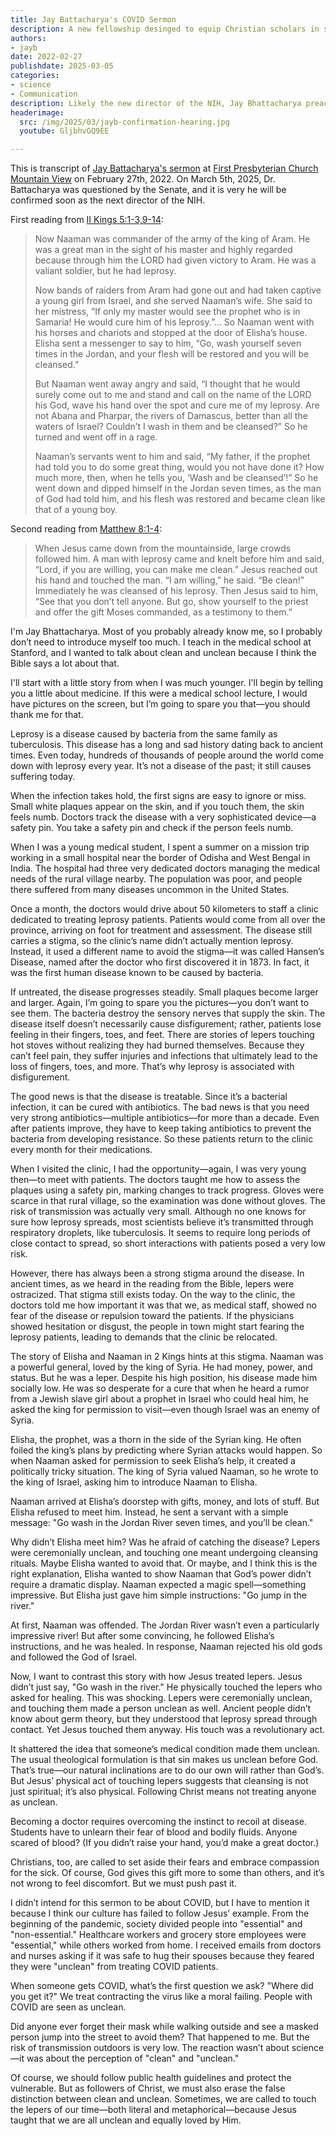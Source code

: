 ```yaml
---
title: Jay Battacharya's COVID Sermon
description: A new fellowship desinged to equip Christian scholars in secular institutions.
authors:
- jayb
date: 2022-02-27
publishdate: 2025-03-05
categories:
- science
- Communication
description: Likely the new director of the NIH, Jay Bhattacharya preaches on the Bible and COVID in 2022.
headerimage:
  src: /img/2025/03/jayb-confirmation-hearing.jpg
  youtube: GljbhvGQ9EE

---
```

<div class="editor-note">

This is transcript of [Jay Battacharya's sermon](https://www.youtube.com/watch?v=GljbhvGQ9EE) at [First Presbyterian Church Mountain View](https://www.fpcmv.org/) on February 27th, 2022. On March 5th, 2025,  Dr. Battacharya was questioned by the Senate, and it is very he will be confirmed soon as the next director of the NIH. 

</div>

<div class="aside-xl-right prose-sm">

First reading from [II Kings 5:1-3,9-14](https://www.biblegateway.com/passage/?search=2%20Kings%205%3A1-3%2C2%20Kings%205%3A9-14&version=NIV): 

> Now Naaman was commander of the army of the king of Aram. He was a great man in the sight of his master and highly regarded because through him the LORD had given victory to Aram. He was a valiant soldier, but he had leprosy.
>
> Now bands of raiders from Aram had gone out and had taken captive a young girl from Israel, and she served Naaman’s wife. She said to her mistress, “If only my master would see the prophet who is in Samaria! He would cure him of his leprosy.”…
So Naaman went with his horses and chariots and stopped at the door of Elisha’s house. Elisha sent a messenger to say to him, “Go, wash yourself seven times in the Jordan, and your flesh will be restored and you will be cleansed.”
>
> But Naaman went away angry and said, “I thought that he would surely come out to me and stand and call on the name of the LORD his God, wave his hand over the spot and cure me of my leprosy. Are not Abana and Pharpar, the rivers of Damascus, better than all the waters of Israel? Couldn’t I wash in them and be cleansed?” So he turned and went off in a rage.
>
> Naaman’s servants went to him and said, “My father, if the prophet had told you to do some great thing, would you not have done it? How much more, then, when he tells you, ‘Wash and be cleansed’!” So he went down and dipped himself in the Jordan seven times, as the man of God had told him, and his flesh was restored and became clean like that of a young boy.

Second reading from [Matthew 8:1-4](https://www.biblegateway.com/passage/?search=Matthew%208%3A1-4&version=NIV): 

>When Jesus came down from the mountainside, large crowds followed him. A man with leprosy came and knelt before him and said, “Lord, if you are willing, you can make me clean.” Jesus reached out his hand and touched the man. “I am willing,” he said. “Be clean!” Immediately he was cleansed of his leprosy. Then Jesus said to him, “See that you don’t tell anyone. But go, show yourself to the priest and offer the gift Moses commanded, as a testimony to them.”

</div>

I'm Jay Bhattacharya. Most of you probably already know me, so I probably don’t need to introduce myself too much. I teach in the medical school at Stanford, and I wanted to talk about clean and unclean because I think the Bible says a lot about that.

I'll start with a little story from when I was much younger. I'll begin by telling you a little about medicine. If this were a medical school lecture, I would have pictures on the screen, but I’m going to spare you that—you should thank me for that.

Leprosy is a disease caused by bacteria from the same family as tuberculosis. This disease has a long and sad history dating back to ancient times. Even today, hundreds of thousands of people around the world come down with leprosy every year. It’s not a disease of the past; it still causes suffering today.

When the infection takes hold, the first signs are easy to ignore or miss. Small white plaques appear on the skin, and if you touch them, the skin feels numb. Doctors track the disease with a very sophisticated device—a safety pin. You take a safety pin and check if the person feels numb.

When I was a young medical student, I spent a summer on a mission trip working in a small hospital near the border of Odisha and West Bengal in India. The hospital had three very dedicated doctors managing the medical needs of the rural village nearby. The population was poor, and people there suffered from many diseases uncommon in the United States.

Once a month, the doctors would drive about 50 kilometers to staff a clinic dedicated to treating leprosy patients. Patients would come from all over the province, arriving on foot for treatment and assessment. The disease still carries a stigma, so the clinic’s name didn’t actually mention leprosy. Instead, it used a different name to avoid the stigma—it was called Hansen’s Disease, named after the doctor who first discovered it in 1873. In fact, it was the first human disease known to be caused by bacteria.

If untreated, the disease progresses steadily. Small plaques become larger and larger. Again, I’m going to spare you the pictures—you don’t want to see them. The bacteria destroy the sensory nerves that supply the skin. The disease itself doesn’t necessarily cause disfigurement; rather, patients lose feeling in their fingers, toes, and feet. There are stories of lepers touching hot stoves without realizing they had burned themselves. Because they can’t feel pain, they suffer injuries and infections that ultimately lead to the loss of fingers, toes, and more. That’s why leprosy is associated with disfigurement.

The good news is that the disease is treatable. Since it’s a bacterial infection, it can be cured with antibiotics. The bad news is that you need very strong antibiotics—multiple antibiotics—for more than a decade. Even after patients improve, they have to keep taking antibiotics to prevent the bacteria from developing resistance. So these patients return to the clinic every month for their medications.

When I visited the clinic, I had the opportunity—again, I was very young then—to meet with patients. The doctors taught me how to assess the plaques using a safety pin, marking changes to track progress. Gloves were scarce in that rural village, so the examination was done without gloves. The risk of transmission was actually very small. Although no one knows for sure how leprosy spreads, most scientists believe it’s transmitted through respiratory droplets, like tuberculosis. It seems to require long periods of close contact to spread, so short interactions with patients posed a very low risk.

However, there has always been a strong stigma around the disease. In ancient times, as we heard in the reading from the Bible, lepers were ostracized. That stigma still exists today. On the way to the clinic, the doctors told me how important it was that we, as medical staff, showed no fear of the disease or repulsion toward the patients. If the physicians showed hesitation or disgust, the people in town might start fearing the leprosy patients, leading to demands that the clinic be relocated.

The story of Elisha and Naaman in 2 Kings hints at this stigma. Naaman was a powerful general, loved by the king of Syria. He had money, power, and status. But he was a leper. Despite his high position, his disease made him socially low. He was so desperate for a cure that when he heard a rumor from a Jewish slave girl about a prophet in Israel who could heal him, he asked the king for permission to visit—even though Israel was an enemy of Syria.

Elisha, the prophet, was a thorn in the side of the Syrian king. He often foiled the king’s plans by predicting where Syrian attacks would happen. So when Naaman asked for permission to seek Elisha’s help, it created a politically tricky situation. The king of Syria valued Naaman, so he wrote to the king of Israel, asking him to introduce Naaman to Elisha.

Naaman arrived at Elisha’s doorstep with gifts, money, and lots of stuff. But Elisha refused to meet him. Instead, he sent a servant with a simple message: "Go wash in the Jordan River seven times, and you’ll be clean."

Why didn’t Elisha meet him? Was he afraid of catching the disease? Lepers were ceremonially unclean, and touching one meant undergoing cleansing rituals. Maybe Elisha wanted to avoid that. Or maybe, and I think this is the right explanation, Elisha wanted to show Naaman that God’s power didn’t require a dramatic display. Naaman expected a magic spell—something impressive. But Elisha just gave him simple instructions: "Go jump in the river."

At first, Naaman was offended. The Jordan River wasn’t even a particularly impressive river! But after some convincing, he followed Elisha’s instructions, and he was healed. In response, Naaman rejected his old gods and followed the God of Israel.

Now, I want to contrast this story with how Jesus treated lepers. Jesus didn’t just say, "Go wash in the river." He physically touched the lepers who asked for healing. This was shocking. Lepers were ceremonially unclean, and touching them made a person unclean as well. Ancient people didn’t know about germ theory, but they understood that leprosy spread through contact. Yet Jesus touched them anyway. His touch was a revolutionary act.

It shattered the idea that someone’s medical condition made them unclean. The usual theological formulation is that sin makes us unclean before God. That’s true—our natural inclinations are to do our own will rather than God’s. But Jesus’ physical act of touching lepers suggests that cleansing is not just spiritual; it’s also physical. Following Christ means not treating anyone as unclean.

Becoming a doctor requires overcoming the instinct to recoil at disease. Students have to unlearn their fear of blood and bodily fluids. Anyone scared of blood? (If you didn’t raise your hand, you’d make a great doctor.)

Christians, too, are called to set aside their fears and embrace compassion for the sick. Of course, God gives this gift more to some than others, and it’s not wrong to feel discomfort. But we must push past it.

I didn’t intend for this sermon to be about COVID, but I have to mention it because I think our culture has failed to follow Jesus’ example. From the beginning of the pandemic, society divided people into "essential" and "non-essential." Healthcare workers and grocery store employees were "essential," while others worked from home. I received emails from doctors and nurses asking if it was safe to hug their spouses because they feared they were "unclean" from treating COVID patients.

When someone gets COVID, what’s the first question we ask? "Where did you get it?" We treat contracting the virus like a moral failing. People with COVID are seen as unclean.

Did anyone ever forget their mask while walking outside and see a masked person jump into the street to avoid them? That happened to me. But the risk of transmission outdoors is very low. The reaction wasn’t about science—it was about the perception of "clean" and "unclean."

Of course, we should follow public health guidelines and protect the vulnerable. But as followers of Christ, we must also erase the false distinction between clean and unclean. Sometimes, we are called to touch the lepers of our time—both literal and metaphorical—because Jesus taught that we are all unclean and equally loved by Him.

